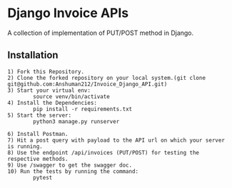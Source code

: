 
# Django Invoice APIs

A collection of implementation of PUT/POST method in Django.

## Installation

    1) Fork this Repository.
    2) Clone the forked repository on your local system.(git clone  git@github.com:Anshuman212/Invoice_Django_API.git)
    3) Start your virtual env:
            source venv/bin/activate
    4) Install the Dependencies: 
            pip install -r requirements.txt
    5) Start the server:
            python3 manage.py runserver
    
    6) Install Postman.
    7) Hit a post query with payload to the API url on which your server is running.
    8) Use the endpoint /api/invoices (PUT/POST) for testing the respective methods.
    9) Use /swagger to get the swagger doc.
    10) Run the tests by running the command: 
            pytest
